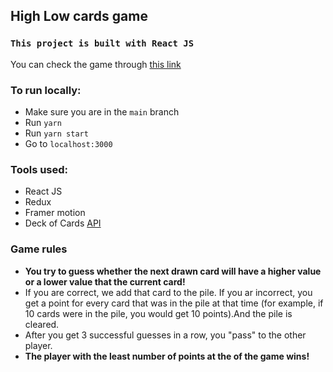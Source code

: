 ## High Low cards game

### `This project is built with React JS`

You can check the game through [this link](https://high-low-game.netlify.app)

### To run locally:

- Make sure you are in the `main` branch
- Run `yarn`
- Run `yarn start`
- Go to `localhost:3000`

### Tools used:

- React JS
- Redux
- Framer motion
- Deck of Cards [API](https://deckofcardsapi.com/)

### Game rules

- **You try to guess whether the next drawn card will have a higher value or a lower value that the current card!**
- If you are correct, we add that card to the pile. If you ar incorrect, you get a point for every card that was in the pile at that time (for example, if 10 cards were in the pile, you would get 10 points).And the pile is cleared.
- After you get 3 successful guesses in a row, you "pass" to the other player.
- **The player with the least number of points at the of the game wins!**
